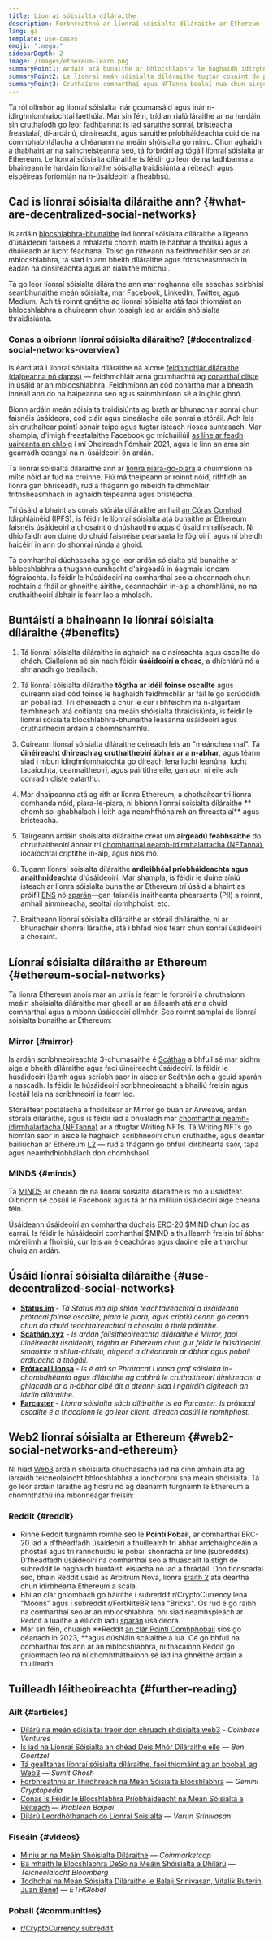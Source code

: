```yaml
---
title: Líonraí sóisialta díláraithe
description: Forbhreathnú ar líonraí sóisialta díláraithe ar Ethereum
lang: ga
template: use-cases
emoji: ":mega:"
sidebarDepth: 2
image: /images/ethereum-learn.png
summaryPoint1: Ardáin atá bunaithe ar bhlocshlabhra le haghaidh idirghníomhú sóisialta agus cruthú agus dáileadh ábhar.
summaryPoint2: Le líonraí meán sóisialta díláraithe tugtar cosaint do phríobháideachas an úsáideora agus cuirtear le slándáil sonraí.
summaryPoint3: Cruthaíonn comharthaí agus NFTanna bealaí nua chun airgead a dhéanamh ar ábhar.
---
```


Tá ról ollmhór ag líonraí sóisialta inár gcumarsáid agus inár n-idirghníomhaíochtaí laethúla. Mar sin féin, tríd an rialú láraithe ar na hardáin sin cruthaíodh go leor fadhbanna: is iad sáruithe sonraí, bristeacha freastalaí, dí-ardánú, cinsireacht, agus sáruithe príobháideachta cuid de na comhbhabhtálacha a dhéanann na meáin shóisialta go minic. Chun aghaidh a thabhairt ar na saincheisteanna seo, tá forbróirí ag tógáil líonraí sóisialta ar Ethereum. Le líonraí sóisialta díláraithe is féidir go leor de na fadhbanna a bhaineann le hardáin líonraithe sóisialta traidisiúnta a réiteach agus eispéireas foriomlán na n-úsáideoirí a fheabhsú.

## Cad is líonraí sóisialta díláraithe ann? {#what-are-decentralized-social-networks}

Is ardáin [blocshlabhra-bhunaithe](/glossary/#blockchain) iad líonraí sóisialta díláraithe a ligeann d’úsáideoirí faisnéis a mhalartú chomh maith le hábhar a fhoilsiú agus a dháileadh ar lucht féachana. Toisc go ritheann na feidhmchláir seo ar an mblocshlabhra, tá siad in ann bheith díláraithe agus frithsheasmhach in éadan na cinsireachta agus an rialaithe mhíchuí.

Tá go leor líonraí sóisialta díláraithe ann mar roghanna eile seachas seirbhísí seanbhunaithe meán sóisialta, mar Facebook, LinkedIn, Twitter, agus Medium. Ach tá roinnt gnéithe ag líonraí sóisialta atá faoi thiomáint an bhlocshlabhra a chuireann chun tosaigh iad ar ardáin shóisialta thraidisiúnta.

<YouTube id="UdT2lpcGvcQ" />

### Conas a oibríonn líonraí sóisialta díláraithe? {#decentralized-social-networks-overview}

Is éard atá i líonraí sóisialta díláraithe ná aicme [feidhmchlár díláraithe (daipeanna nó dapps)](/apps/) — feidhmchláir arna gcumhachtú ag [conarthaí cliste](/glossary/#smart-contract) in úsáid ar an mblocshlabhra. Feidhmíonn an cód conartha mar a bheadh inneall ann do na haipeanna seo agus sainmhíníonn sé a loighic ghnó.

Bíonn ardáin meán sóisialta traidisiúnta ag brath ar bhunachair sonraí chun faisnéis úsáideora, cód cláir agus cineálacha eile sonraí a stóráil. Ach leis sin cruthaítear pointí aonair teipe agus tugtar isteach riosca suntasach. Mar shampla, d'imigh freastalaithe Facebook go mícháiliúil [as líne ar feadh uaireanta an chloig](https://www.npr.org/2021/10/05/1043211171/facebook-instagram-whatsapp-outage-business-impact) i mí Dheireadh Fómhair 2021, agus le linn an ama sin gearradh ceangal na n-úsáideoirí ón ardán.

Tá líonraí sóisialta díláraithe ann ar [líonra piara-go-piara](/glossary/#peer-to-peer-network) a chuimsíonn na mílte nóid ar fud na cruinne. Fiú má theipeann ar roinnt nóid, rithfidh an líonra gan bhriseadh, rud a fhágann go mbeidh feidhmchláir frithsheasmhach in aghaidh teipeanna agus bristeacha.

Trí úsáid a bhaint as córais stórála díláraithe amhail [an Córas Comhad Idirphláinéid (IPFS)](https://ipfs.io/), is féidir le líonraí sóisialta atá bunaithe ar Ethereum faisnéis úsáideoirí a chosaint ó dhúshaothrú agus ó úsáid mhailíseach. Ní dhíolfaidh aon duine do chuid faisnéise pearsanta le fógróirí, agus ní bheidh haicéirí in ann do shonraí rúnda a ghoid.

Tá comharthaí dúchasacha ag go leor ardán sóisialta atá bunaithe ar bhlocshlabhra a thugann cumhacht d'airgeadú in éagmais ioncam fógraíochta. Is féidir le húsáideoirí na comharthaí seo a cheannach chun rochtain a fháil ar ghnéithe áirithe, ceannacháin in-aip a chomhlánú, nó na cruthaitheoirí ábhair is fearr leo a mholadh.

## Buntáistí a bhaineann le líonraí sóisialta díláraithe {#benefits}

1. Tá líonraí sóisialta díláraithe in aghaidh na cinsireachta agus oscailte do chách. Ciallaíonn sé sin nach féidir **úsáideoirí a chosc**, a dhíchlárú nó a shrianadh go treallach.

2. Tá líonraí sóisialta díláraithe **tógtha ar idéil foinse oscailte** agus cuireann siad cód foinse le haghaidh feidhmchlár ar fáil le go scrúdóidh an pobal iad. Trí dheireadh a chur le cur i bhfeidhm na n-algartam teimhneach atá coitianta sna meáin shóisialta thraidisiúnta, is féidir le líonraí sóisialta blocshlabhra-bhunaithe leasanna úsáideoirí agus cruthaitheoirí ardáin a chomhshamhlú.

3. Cuireann líonraí sóisialta díláraithe deireadh leis an "meáncheannaí". Tá **úinéireacht dhíreach ag cruthaitheoirí ábhair ar a n-ábhar**, agus téann siad i mbun idirghníomhaíochta go díreach lena lucht leanúna, lucht tacaíochta, ceannaitheoirí, agus páirtithe eile, gan aon ní eile ach conradh cliste eatarthu.

4. Mar dhaipeanna atá ag rith ar líonra Ethereum, a chothaítear trí líonra domhanda nóid, piara-le-piara, ní bhíonn líonraí sóisialta díláraithe ** chomh so-ghabhálach i leith aga neamhfhónaimh an fhreastalaí** agus bristeacha.

5. Tairgeann ardáin shóisialta díláraithe creat um **airgeadú feabhsaithe** do chruthaitheoirí ábhair trí [chomharthaí neamh-idirmhalartacha (NFTanna)](/glossary/#nft), íocaíochtaí criptithe in-aip, agus níos mó.

6. Tugann líonraí sóisialta díláraithe **ardleibhéal príobháideachta agus anaithnideachta** d'úsáideoirí. Mar shampla, is féidir le duine síniú isteach ar líonra sóisialta bunaithe ar Ethereum trí úsáid a bhaint as próifíl [ENS](/glossary/#ens) nó [sparán](/glossary/#wallet)—gan faisnéis inaitheanta phearsanta (PII) a roinnt, amhail ainmneacha, seoltaí ríomhphoist, etc.

7. Braitheann líonraí sóisialta díláraithe ar stóráil dhíláraithe, ní ar bhunachair shonraí láraithe, atá i bhfad níos fearr chun sonraí úsáideoirí a chosaint.

## Líonraí sóisialta díláraithe ar Ethereum {#ethereum-social-networks}

Tá líonra Ethereum anois mar an uirlis is fearr le forbróirí a chruthaíonn meáin shóisialta díláraithe mar gheall ar an éileamh atá ar a chuid comharthaí agus a mbonn úsáideoirí ollmhór. Seo roinnt samplaí de líonraí sóisialta bunaithe ar Ethereum:

### Mirror {#mirror}

Is ardán scríbhneoireachta 3-chumasaithe é [Scáthán](https://mirror.xyz/) a bhfuil sé mar aidhm aige a bheith díláraithe agus faoi úinéireacht úsáideoirí. Is féidir le húsáideoirí léamh agus scríobh saor in aisce ar Scáthán ach a gcuid sparán a nascadh. Is féidir le húsáideoirí scríbhneoireacht a bhailiú freisin agus liostáil leis na scríbhneoirí is fearr leo.

Stóráiltear postálacha a fhoilsítear ar Mirror go buan ar Arweave, ardán stórála díláraithe, agus is féidir iad a bhualadh mar [chomharthaí neamh-idirmhalartacha (NFTanna)](/nft/) ar a dtugtar Writing NFTs. Tá Writing NFTs go hiomlán saor in aisce le haghaidh scríbhneoirí chun cruthaithe, agus déantar bailiúchán ar Ethereum [L2](/glossary/#layer-2) — rud a fhágann go bhfuil idirbhearta saor, tapa agus neamhdhíobhálach don chomhshaol.

### MINDS {#minds}

Tá [MINDS](https://www.minds.com/) ar cheann de na líonraí sóisialta díláraithe is mó a úsáidtear. Oibríonn sé cosúil le Facebook agus tá ar na milliúin úsáideoirí aige cheana féin.

Úsáideann úsáideoirí an comhartha dúchais [ERC-20](/glossary/#erc-20) $MIND chun íoc as earraí. Is féidir le húsáideoirí comharthaí $MIND a thuilleamh freisin trí ábhar móréilimh a fhoilsiú, cur leis an éiceachóras agus daoine eile a tharchur chuig an ardán.

## Úsáid líonraí sóisialta díláraithe {#use-decentralized-social-networks}

- **[Status.im](https://status.im/)** - _Tá Status ina aip shlán teachtaireachtaí a úsáideann prótacal foinse oscailte, piara le piara, agus criptiú ceann go ceann chun do chuid teachtaireachtaí a chosaint ó thríú páirtithe._
- **[Scáthán.xyz](https://mirror.xyz/)** - _Is ardán foilsitheoireachta díláraithe é Mirror, faoi úinéireacht úsáideoirí, tógtha ar Ethereum chun gur féidir le húsáideoirí smaointe a shlua-chistiú, airgead a dhéanamh ar ábhar agus pobail ardluacha a thógáil._
- **[Prótacal Lionsa](https://lens.xyz/)** - _Is é atá sa Phrótacal Lionsa graf sóisialta in-chomhdhéanta agus díláraithe ag cabhrú le cruthaitheoirí úinéireacht a ghlacadh ar a n‑ábhar cibé áit a dtéann siad i ngairdín digiteach an idirlín díláraithe._
- **[Farcaster](https://farcaster.xyz/)** - _Líonra sóisialta sách díláraithe is ea Farcaster. Is prótacal oscailte é a thacaíonn le go leor cliant, díreach cosúil le ríomhphost._

## Web2 líonraí sóisialta ar Ethereum {#web2-social-networks-and-ethereum}

Ní hiad [Web3](/glossary/#web3) ardáin shóisialta dhúchasacha iad na cinn amháin atá ag iarraidh teicneolaíocht bhlocshlabhra a ionchorprú sna meáin shóisialta. Tá go leor ardáin láraithe ag fiosrú nó ag déanamh turgnamh le Ethereum a chomhtháthú ina mbonneagar freisin:

### Reddit {#reddit}

- Rinne Reddit turgnamh roimhe seo le **Pointí Pobail**, ar comharthaí ERC-20 iad a d’fhéadfadh úsáideoirí a thuilleamh trí ábhar ardchaighdeáin a phostáil agus trí rannchuidiú le pobail shonracha ar líne (subreddits). D’fhéadfadh úsáideoirí na comharthaí seo a fhuascailt laistigh de subreddit le haghaidh buntáistí eisiacha nó iad a thrádáil. Don tionscadal seo, bhain Reddit úsáid as Arbitrum Nova, líonra [sraith 2](/glossary/#layer-2) atá deartha chun idirbhearta Ethereum a scála.
- Bhí an clár gníomhach go háirithe i subreddit r/CryptoCurrency lena "Moons" agus i subreddit r/FortNiteBR lena "Bricks". Ós rud é go raibh na comharthaí seo ar an mblocshlabhra, bhí siad neamhspleách ar Reddit a luaithe a éilíodh iad i [sparán](/glossary/#wallet) úsáideora.
- Mar sin féin, chuaigh **Reddit [an clár Pointí Comhphobail](https://www.reddit.com/r/CryptoCurrency/comments/17a33ql/reddit_is_officially_deprecating_community_points/) síos go déanach in 2023, **agus dúshláin scálaithe á lua. Cé go bhfuil na comharthaí fós ann ar an mblocshlabhra, ní thacaíonn Reddit go gníomhach leo ná ní chomhtháthaíonn sé iad ina ghnéithe ardáin a thuilleadh.

## Tuilleadh léitheoireachta {#further-reading}

### Ailt {#articles}

- [Dílárú na meán sóisialta: treoir don chruach shóisialta web3](https://www.coinbase.com/blog/decentralizing-social-media-a-guide-to-the-web3-social-stack) - _Coinbase Ventures_
- [Is iad na Líonraí Sóisialta an chéad Deis Mhór Díláraithe eile](https://www.coindesk.com/tech/2021/01/22/social-networks-are-the-next-big-decentralization-opportunity/) — _Ben Goertzel_
- [Tá gealltanas líonraí sóisialta díláraithe, faoi thiomáint ag an bpobal, ag Web3](https://venturebeat.com/2022/02/26/web3-holds-the-promise-of-decentralized-community-powered-social-networks/) — _Sumit Ghosh_
- [Forbhreathnú ar Thírdhreach na Meán Sóisialta Blocshlabhra](https://www.gemini.com/cryptopedia/blockchain-social-media-decentralized-social-media) — _Gemini Cryptopedia_
- [Conas is Féidir le Blocshlabhra Príobháideacht na Meán Sóisialta a Réiteach](https://www.investopedia.com/news/ethereum-blockchain-social-media-privacy-problem-linkedin-indorse/) — _Prableen Bajpai_
- [Dílárú Leordhóthanach do Líonraí Sóisialta](https://www.varunsrinivasan.com/2022/01/11/sufficient-decentralization-for-social-networks) — _Varun Srinivasan_

### Físeáin {#videos}

- [Míniú ar na Meáin Shóisialta Díláraithe](https://www.youtube.com/watch?v=UdT2lpcGvcQ) — _Coinmarketcap_
- [Ba mhaith le Blocshlabhra DeSo na Meáin Shóisialta a Dhílárú](https://www.youtube.com/watch?v=SG2HUiVp0rE) — _Teicneolaíocht Bloomberg_
- [Todhchaí na Meán Sóisialta Díláraithe le Balaji Srinivasan, Vitalik Buterin, Juan Benet](https://www.youtube.com/watch?v=DTxE9KV3YrE) — _ETHGlobal_

### Pobail {#communities}

- [r/CryptoCurrency subreddit](https://www.reddit.com/r/CryptoCurrency/)
